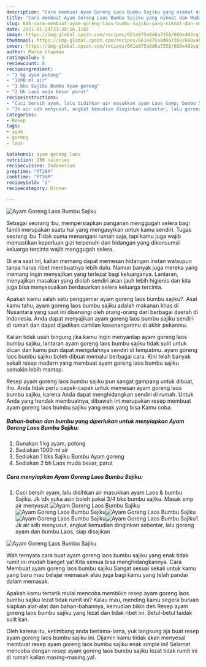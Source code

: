 ```yaml
---
description: "Cara membuat Ayam Goreng Laos Bumbu Sajiku yang nikmat dan Mudah Dibuat"
title: "Cara membuat Ayam Goreng Laos Bumbu Sajiku yang nikmat dan Mudah Dibuat"
slug: 646-cara-membuat-ayam-goreng-laos-bumbu-sajiku-yang-nikmat-dan-mudah-dibuat
date: 2021-01-24T21:38:16.118Z
image: https://img-global.cpcdn.com/recipes/661e875a8d6a7358/680x482cq70/ayam-goreng-laos-bumbu-sajiku-foto-resep-utama.jpg
thumbnail: https://img-global.cpcdn.com/recipes/661e875a8d6a7358/680x482cq70/ayam-goreng-laos-bumbu-sajiku-foto-resep-utama.jpg
cover: https://img-global.cpcdn.com/recipes/661e875a8d6a7358/680x482cq70/ayam-goreng-laos-bumbu-sajiku-foto-resep-utama.jpg
author: Marie Chapman
ratingvalue: 5
reviewcount: 8
recipeingredient:
- "1 kg ayam potong"
- "1000 ml air"
- "1 bks Sajiku Bumbu Ayam goreng"
- "2 bh Laos muda besar parut"
recipeinstructions:
- "Cuci bersih ayam, lalu didihkan air masukkan ayam Laos &amp; bumbu Sajiku. Jk tdk suka asin boleh pakai 3/4 bks bumbu sajiku. Masak smp air menyusut"
- "Jk air sdh menyusut, angkat kemudian dinginkan sebentar, lalu goreng ayam dan bumbu Laos, siap disajikan"
categories:
- Resep
tags:
- ayam
- goreng
- laos

katakunci: ayam goreng laos 
nutrition: 280 calories
recipecuisine: Indonesian
preptime: "PT26M"
cooktime: "PT56M"
recipeyield: "2"
recipecategory: Dinner

---
```



![Ayam Goreng Laos Bumbu Sajiku](https://img-global.cpcdn.com/recipes/661e875a8d6a7358/680x482cq70/ayam-goreng-laos-bumbu-sajiku-foto-resep-utama.jpg)

Sebagai seorang ibu, mempersiapkan panganan menggugah selera bagi famili merupakan suatu hal yang mengasyikan untuk kamu sendiri. Tugas seorang ibu Tidak cuma menangani rumah saja, tapi kamu juga wajib memastikan keperluan gizi terpenuhi dan hidangan yang dikonsumsi keluarga tercinta wajib menggugah selera.

Di era  saat ini, kalian memang dapat memesan hidangan instan walaupun tanpa harus ribet membuatnya lebih dulu. Namun banyak juga mereka yang memang ingin menyajikan yang terlezat bagi keluarganya. Lantaran, menyajikan masakan yang diolah sendiri akan jauh lebih higienis dan kita juga bisa menyesuaikan berdasarkan selera keluarga tercinta. 



Apakah kamu salah satu penggemar ayam goreng laos bumbu sajiku?. Asal kamu tahu, ayam goreng laos bumbu sajiku adalah makanan khas di Nusantara yang saat ini disenangi oleh orang-orang dari berbagai daerah di Indonesia. Anda dapat menyajikan ayam goreng laos bumbu sajiku sendiri di rumah dan dapat dijadikan camilan kesenanganmu di akhir pekanmu.

Kalian tidak usah bingung jika kamu ingin menyantap ayam goreng laos bumbu sajiku, lantaran ayam goreng laos bumbu sajiku tidak sulit untuk dicari dan kamu pun dapat mengolahnya sendiri di tempatmu. ayam goreng laos bumbu sajiku boleh dibuat memalui berbagai cara. Kini telah banyak sekali resep modern yang membuat ayam goreng laos bumbu sajiku semakin lebih mantap.

Resep ayam goreng laos bumbu sajiku pun sangat gampang untuk dibuat, lho. Anda tidak perlu capek-capek untuk memesan ayam goreng laos bumbu sajiku, karena Anda dapat menghidangkan sendiri di rumah. Untuk Anda yang hendak membuatnya, dibawah ini merupakan resep membuat ayam goreng laos bumbu sajiku yang enak yang bisa Kamu coba.

<!--inarticleads1-->

##### Bahan-bahan dan bumbu yang diperlukan untuk menyiapkan Ayam Goreng Laos Bumbu Sajiku:

1. Gunakan 1 kg ayam, potong
1. Sediakan 1000 ml air
1. Sediakan 1 bks Sajiku Bumbu Ayam goreng
1. Sediakan 2 bh Laos muda besar, parut




<!--inarticleads2-->

##### Cara menyiapkan Ayam Goreng Laos Bumbu Sajiku:

1. Cuci bersih ayam, lalu didihkan air masukkan ayam Laos &amp; bumbu Sajiku. Jk tdk suka asin boleh pakai 3/4 bks bumbu sajiku. Masak smp air menyusut
<img src="https://img-global.cpcdn.com/steps/5cf2b57cbb462615/160x128cq70/ayam-goreng-laos-bumbu-sajiku-langkah-memasak-1-foto.jpg" alt="Ayam Goreng Laos Bumbu Sajiku"><img src="//assets-global.cpcdn.com/assets/icons/button_play-2c75c40dde080a61004c1f40b05d8f140eaff45d7e9e6481dc71c63d2e7c4909.png" alt="Ayam Goreng Laos Bumbu Sajiku"><img src="https://img-global.cpcdn.com/steps/aa86cd93e56a2580/160x128cq70/ayam-goreng-laos-bumbu-sajiku-langkah-memasak-1-foto.jpg" alt="Ayam Goreng Laos Bumbu Sajiku"><img src="//assets-global.cpcdn.com/assets/icons/button_play-2c75c40dde080a61004c1f40b05d8f140eaff45d7e9e6481dc71c63d2e7c4909.png" alt="Ayam Goreng Laos Bumbu Sajiku"><img src="https://img-global.cpcdn.com/steps/e9d43afc78700790/160x128cq70/ayam-goreng-laos-bumbu-sajiku-langkah-memasak-1-foto.jpg" alt="Ayam Goreng Laos Bumbu Sajiku">1. Jk air sdh menyusut, angkat kemudian dinginkan sebentar, lalu goreng ayam dan bumbu Laos, siap disajikan
<img src="//assets-global.cpcdn.com/assets/icons/button_play-2c75c40dde080a61004c1f40b05d8f140eaff45d7e9e6481dc71c63d2e7c4909.png" alt="Ayam Goreng Laos Bumbu Sajiku">



Wah ternyata cara buat ayam goreng laos bumbu sajiku yang enak tidak rumit ini mudah banget ya! Kita semua bisa menghidangkannya. Cara Membuat ayam goreng laos bumbu sajiku Sangat sesuai sekali untuk kamu yang baru mau belajar memasak atau juga bagi kamu yang telah pandai dalam memasak.

Apakah kamu tertarik mulai mencoba membikin resep ayam goreng laos bumbu sajiku lezat tidak rumit ini? Kalau mau, mending kamu segera buruan siapkan alat-alat dan bahan-bahannya, kemudian bikin deh Resep ayam goreng laos bumbu sajiku yang lezat dan tidak ribet ini. Betul-betul taidak sulit kan. 

Oleh karena itu, ketimbang anda berlama-lama, yuk langsung aja buat resep ayam goreng laos bumbu sajiku ini. Dijamin kamu tiidak akan menyesal membuat resep ayam goreng laos bumbu sajiku enak simple ini! Selamat mencoba dengan resep ayam goreng laos bumbu sajiku lezat tidak rumit ini di rumah kalian masing-masing,ya!.

